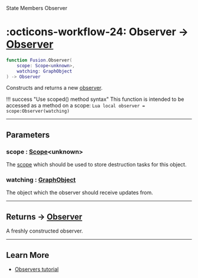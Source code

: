 <nav class="fusiondoc-api-breadcrumbs">
	<span>State</span>
	<span>Members</span>
	<span>Observer</span>
</nav>

<h1 class="fusiondoc-api-header" markdown>
	<span class="fusiondoc-api-icon" markdown>:octicons-workflow-24:</span>
	<span class="fusiondoc-api-name">Observer</span>
	<span class="fusiondoc-api-type">
		-> <a href="../../../state/types/Observer">Observer</a>
	</span>
</h1>

```Lua
function Fusion.Observer(
	scope: Scope<unknown>,
	watching: GraphObject
) -> Observer
```

Constructs and returns a new [observer](../../types/observer).

!!! success "Use scoped() method syntax"
	This function is intended to be accessed as a method on a scope:
	```Lua
	local observer = scope:Observer(watching)
	```

-----

## Parameters

<h3 markdown>
	scope
	<span class="fusiondoc-api-type">
		: <a href="../../../memory/types/scope">Scope</a>&lt;unknown&gt;
	</span>
</h3>

The [scope](../../../memory/types/scope) which should be used to store
destruction tasks for this object.

<h3 markdown>
	watching
	<span class="fusiondoc-api-type">
		: <a href="../../../state/types/graphobject">GraphObject</a>
	</span>
</h3>

The object which the observer should receive updates from.

-----

<h2 markdown>
	Returns
	<span class="fusiondoc-api-type">
		-> <a href="../../../state/types/Observer">Observer</a>
	</span>
</h2>

A freshly constructed observer.

-----

## Learn More

- [Observers tutorial](../../../../tutorials/fundamentals/observers)